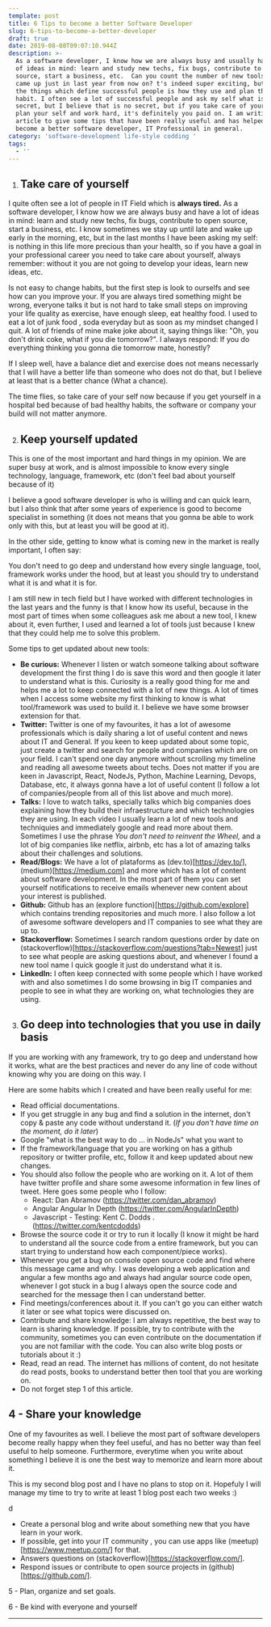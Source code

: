 ```yaml
---
template: post
title: 6 Tips to become a better Software Developer
slug: 6-tips-to-become-a-better-developer
draft: true
date: 2019-08-08T09:07:10.944Z
description: >-
  As a software developer, I know how we are always busy and usually have a lot
  of ideas in mind: learn and study new techs, fix bugs, contribute to open
  source, start a business, etc.  Can you count the number of new tools which
  came up just in last year from now on? t's indeed super exciting, but one of
  the things which define successful people is how they use and plan their
  habit. I often see a lot of successful people and ask my self what is the
  secret, but I believe that is no secret, but if you take care of your self,
  plan your self and work hard, it's definitely you paid on. I am writing this
  article to give some tips that have been really useful and has helped me to
  become a better software developer, IT Professional in general. 
category: 'software-development life-style codding '
tags:
  - ''
---
```

1. ## Take care of yourself

I quite often see a lot of people in IT Field which is **always tired.**  As a software developer, I know how we are always busy and have a lot of ideas in mind: learn and study new techs, fix bugs, contribute to open source, start a business, etc. I know sometimes we stay up until late and wake up early in the morning, etc, but in the last months I have been asking my self: is nothing in this life more precious than your health, so if you have a goal in your professional career you need to take care about yourself, always remember: without it you are not going to develop your ideas, learn new ideas, etc. 

Is not easy to change habits, but the first step is look to ourselfs and see how can you improve your. If you are always tired something might be wrong, everyone talks it but is not hard to take small steps on improving your life quality as exercise, have enough sleep, eat healthy food. I used to eat a lot of junk food , soda everyday but as soon as my mindset changed I quit. A lot of friends of mine make joke about it, saying things like: "Oh, you don't drink coke, what if you die tomorrow?". I always respond: If you do everything thinking you gonna die tomorrow mate, honestly? 

If I sleep well, have a balance diet and exercise does not means necessarly that I will have a better life than someone who does not do that, but I believe at least that is a better chance (What a chance).

The time flies, so take care of your self now because if you get yourself in a hospital bed because of bad healthy habits, the software or company your build will not matter anymore. 

2. ## Keep yourself updated

This is one of the most important and hard things in my opinion. We are super busy at work, and is almost impossible to know every single technology, language, framework, etc (don't feel bad about yourself because of it)

I believe a good software developer is who is willing and can quick learn, but I also think that after some years of experience is good to become specialist in something (it does not means that you gonna be able to work only with this, but at least you will be good at it). 

In the other side, getting to know what is coming new in the market is really important, I often say: 

You don't need to go deep and understand how every single language, tool, framework works under the hood, but at least you should try to understand what it is and what it is for.

I am still new in tech field but I have worked with different technologies in the last years and the funny is that I know how its useful, because in the most part of times when some colleagues ask me about a new tool, I knew about it, even further, I used and learned a lot of tools just because I knew that they could help me to solve this problem.

Some tips to get updated about new tools:

* **Be curious:** Whenever I listen or watch someone talking about software development the first thing I do is save this word and then google it later to understand what is this. Curiosity is a really good thing for me and helps me a lot to keep connected with a lot of new things. A lot of times when I access some website my first thinking to know is what tool/framework was used to build it. I believe we have some browser extension for that.
* **Twitter:** Twitter is one of my favourites, it has a lot of awesome professionals which is daily sharing a lot of useful content and news about IT and General. If you keen to keep updated about some topic, just create a twitter and search for people and companies which are on your field. I can't spend one day anymore without scrolling my timeline and reading all awesome tweets about techs. Does not matter if you are keen in Javascript, React, NodeJs,  Python, Machine Learning, Devops, Database, etc, it always gonna have a lot of useful content (I follow a lot of companies/people from all of this list above and much more). 
* **Talks:** I love to watch talks, specially talks which big companies does explaining how they build their infraestructure and which technologies they are using. In each video I usually learn a lot of new tools and techniquies and immediately google and read more about them. Sometimes I use the phrase _You don't need to reinvent the Wheel,_ and a lot of big companies like netflix, airbnb, etc has a lot of amazing talks about their challenges and solutions.
* **Read/Blogs:** We have a lot of plataforms as (dev.to)\[https://dev.to/], (medium)\[https://medium.com] and more which has a lot of content about software development. In the most part of them you can set yourself notifications to receive emails whenever new content about your interest is published.
* **Github:** Github has an (explore function)\[https://github.com/explore] which contains trending repositories and much more. I also follow a lot of awesome software developers and IT companies to see what they are up to.
* **Stackoverflow:** Sometimes I search random questions order by date on (stackoverflow)\[https://stackoverflow.com/questions?tab=Newest] just to see what people are asking questions about, and whenever I found a new tool name I quick google it just do understand what it is.
* **LinkedIn:** I often keep connected with some people which I have worked with and also sometimes I do some browsing in big IT companies and people to see in what they are working on, what technologies they are using. 

3. ## Go deep into technologies that you use in daily basis 

If you are working with any framework, try to go deep and understand how it works, what are the best practices and never do any line of code without knowing why you are doing on this way. I

Here are some habits which I created and have been really useful for me:

* Read official documentations. 
* If you get struggle in any bug and find a solution in the internet, don't copy & paste any code without understand it. (_If you don't have time on the moment, do it later_)
* Google "what is the best way to do ... in NodeJs" what you want to
* If the framework/language that you are working on has a github repository or twitter profile, etc, follow it and keep updated about new changes. 
* You should also follow the people who are working on it. A lot of them have twitter profile and share some awesome information in few lines of tweet. Here goes some people who I follow: 
  * React: Dan Abramov (https://twitter.com/dan_abramov)
  * Angular Angular In Depth (https://twitter.com/AngularInDepth)
  * Javascript - Testing: Kent C. Dodds . (https://twitter.com/kentcdodds)
* Browse the source code it or try to run it locally (I know it might be hard to understand all the source code from a entire framework, but you can start trying to understand how each component/piece works).
* Whenever you get a bug on console open source code and find where this message came and why. I was developing a web application and angular a few months ago and always had angular source code open, whenever I got stuck in a bug I always open the source code and searched for the message then I can understand better.
* Find meetings/conferences about it. If you can't go you can either watch it later or see what topics were discussed on.
* Contribute and share knowledge: I am always repetitive, the best way to learn is sharing knowledge. If possible, try to contribute with the community, sometimes you can even contribute on the documentation if you are not familiar with the code. You can also write blog posts or tutorials about it :)
* Read, read an read. The internet has millions of content, do not hesitate do read posts, books to understand better then tool that you are working on.
* Do not forget step 1 of this article.

## 4 - Share your knowledge

One of my favourites as well. I believe the most part of software developers become really happy when they feel useful, and has no better way than feel useful to help someone. Furthermore, everytime when you write about something I believe it is one the best way to memorize and learn more about it. 

This is my second blog post and I have no plans to stop on it. Hopefuly I will manage my time to try to write at least 1 blog post each two weeks :)

d

* Create a personal blog and write about something new that you have learn in your work. 
* If possible, get into your IT community , you can use apps like (meetup)\[https://www.meetup.com/] for that.
* Answers questions on (stackoverflow)\[https://stackoverflow.com/].
* Respond issues or contribute to open source projects in (github)\[https://github.com/]. 

5 - Plan, organize and set goals. 





6 - Be kind with everyone and yourself

- - -
